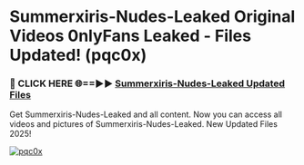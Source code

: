 # Summerxiris-Nudes-Leaked Original Videos 0nlyFans Leaked - Files Updated! (pqc0x)

<h3>🔴 CLICK HERE 🌐==►► <a href="https://tinyurl.com/4mcuefdz" rel="nofollow">Summerxiris-Nudes-Leaked Updated Files</a></h3>

Get Summerxiris-Nudes-Leaked and all content. Now you can access all videos and pictures of Summerxiris-Nudes-Leaked. New Updated Files 2025!

[![pqc0x](https://i.imgur.com/StAQSOY.gif)](https://tinyurl.com/4mcuefdz)
